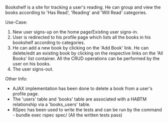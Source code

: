 Bookshelf is a site for tracking a user's reading. He can group and view the books according to 'Has Read', 'Reading' and 'Will Read' categories.

Use-Case:
1. New user signs-up on the home page/Existing user signs-in.
2. User is redirected to his profile page which lists all the books in his bookshelf according to categories.
3. He can add a new book by clicking on the 'Add Book' link. He can delete/edit an existing book by clicking on the respective links on the 'All Books' list container. All the CRUD operations can be performed by the user on his books.
4. The user signs-out.

Other Info:
* AJAX implementation has been done to delete a book from a user's profile page.
* The 'users' table and 'books' table are associated with a HABTM relationship via a 'books_users' table. 
* RSpec has been used to write the tests and can be run by the command - bundle exec rspec spec/ (All the written tests pass)